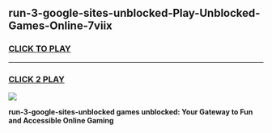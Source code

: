 
## run-3-google-sites-unblocked-Play-Unblocked-Games-Online-7viix
<h3>
<a href="https://premium76.site?title=run-3-google-sites-unblocked&ref=25A">CLICK TO PLAY</a></h3>
<hr>

<h3>
<a href="https://premium76.site?title=run-3-google-sites-unblocked&ref=25A">CLICK 2 PLAY</a>
  
</h3>

<a href="https://premium76.site?title=run-3-google-sites-unblocked&ref=25A"><img src="https://clearcache.store/games.png"></a>


**run-3-google-sites-unblocked games unblocked: Your Gateway to Fun and Accessible Online Gaming**
